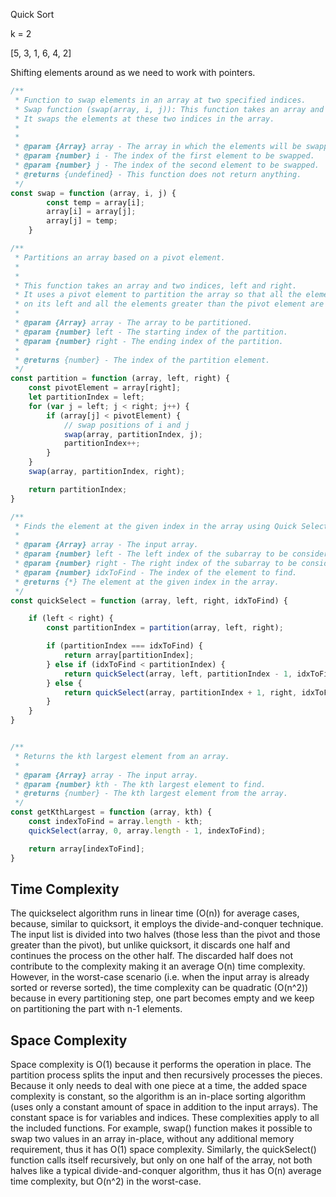 Quick Sort

k = 2

[5, 3, 1, 6, 4, 2]

Shifting elements around as we need to work with pointers.

```javascript
/**
 * Function to swap elements in an array at two specified indices.
 * Swap function (swap(array, i, j)): This function takes an array and two indices, i and j.
 * It swaps the elements at these two indices in the array.
 *
 *
 * @param {Array} array - The array in which the elements will be swapped.
 * @param {number} i - The index of the first element to be swapped.
 * @param {number} j - The index of the second element to be swapped.
 * @returns {undefined} - This function does not return anything.
 */
const swap = function (array, i, j) {
        const temp = array[i];
        array[i] = array[j];
        array[j] = temp;
    }

/**
 * Partitions an array based on a pivot element.
 *
 *
 * This function takes an array and two indices, left and right.
 * It uses a pivot element to partition the array so that all the elements less than the pivot element are
 * on its left and all the elements greater than the pivot element are on its right.
 *
 * @param {Array} array - The array to be partitioned.
 * @param {number} left - The starting index of the partition.
 * @param {number} right - The ending index of the partition.
 *
 * @returns {number} - The index of the partition element.
 */
const partition = function (array, left, right) {
    const pivotElement = array[right];
    let partitionIndex = left;
    for (var j = left; j < right; j++) {
        if (array[j] < pivotElement) {
            // swap positions of i and j
            swap(array, partitionIndex, j);
            partitionIndex++;
        }
    }
    swap(array, partitionIndex, right);

    return partitionIndex;
}

/**
 * Finds the element at the given index in the array using Quick Select algorithm.
 *
 * @param {Array} array - The input array.
 * @param {number} left - The left index of the subarray to be considered.
 * @param {number} right - The right index of the subarray to be considered.
 * @param {number} idxToFind - The index of the element to find.
 * @returns {*} The element at the given index in the array.
 */
const quickSelect = function (array, left, right, idxToFind) {

    if (left < right) {
        const partitionIndex = partition(array, left, right);

        if (partitionIndex === idxToFind) {
            return array[partitionIndex];
        } else if (idxToFind < partitionIndex) {
            return quickSelect(array, left, partitionIndex - 1, idxToFind);
        } else {
            return quickSelect(array, partitionIndex + 1, right, idxToFind);
        }
    }
}


/**
 * Returns the kth largest element from an array.
 *
 * @param {Array} array - The input array.
 * @param {number} kth - The kth largest element to find.
 * @returns {number} - The kth largest element from the array.
 */
const getKthLargest = function (array, kth) {
    const indexToFind = array.length - kth;
    quickSelect(array, 0, array.length - 1, indexToFind);

    return array[indexToFind];
}


```

## Time Complexity

The quickselect algorithm runs in linear time (O(n)) for average cases, because, similar to quicksort, it employs the
divide-and-conquer technique. The input list is divided into two halves (those less than the pivot and those greater
than the pivot), but unlike quicksort, it discards one half and continues the process on the other half. The discarded
half does not contribute to the complexity making it an average O(n) time complexity.
However, in the worst-case scenario (i.e. when the input array is already sorted or reverse sorted), the time complexity
can be quadratic (O(n^2)) because in every partitioning step, one part becomes empty and we keep on partitioning the
part with n-1 elements.

## Space Complexity

Space complexity is O(1) because it performs the operation in place. The partition process splits the input and then
recursively processes the pieces. Because it only needs to deal with one piece at a time, the added space complexity is
constant, so the algorithm is an in-place sorting algorithm (uses only a constant amount of space in addition to the
input arrays). The constant space is for variables and indices.
These complexities apply to all the included functions.
For example, swap() function makes it possible to swap two values in an array in-place, without any additional memory
requirement, thus it has O(1) space complexity.
Similarly, the quickSelect() function calls itself recursively, but only on one half of the array, not both halves like
a typical divide-and-conquer algorithm, thus it has O(n) average time complexity, but O(n^2) in the worst-case.